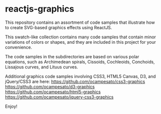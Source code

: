 reactjs-graphics
================

This repository contains an assortment of code samples that illustrate how to create SVG-based graphics effects using ReactJS.

This swatch-like collection contains many code samples that contain minor variations of colors or shapes, and they are included in this project for your convenience.

The code samples in the subdirectories are based on various polar equations, such as Archimedean spirals, Cissoids, Cochleoids, Conchoids, Lissajous curves, and Lituus curves.

Additional graphics code samples involving CSS3, HTML5 Canvas, D3, and jQuery/CSS3 are here: 
https://github.com/ocampesato/css3-graphics 
https://github.com/ocampesato/d3-graphics 
https://github.com/ocampesato/html5-graphics 
https://github.com/ocampesato/jquery-css3-graphics

Enjoy!

